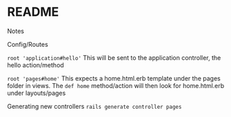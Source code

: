# README

Notes

Config/Routes

`root 'application#hello'`
This will be sent to the application controller, the hello action/method

`root 'pages#home'`
This expects a home.html.erb template under the pages folder in views. The `def home` method/action will then look for home.html.erb under layouts/pages

Generating new controllers
`rails generate controller pages`
